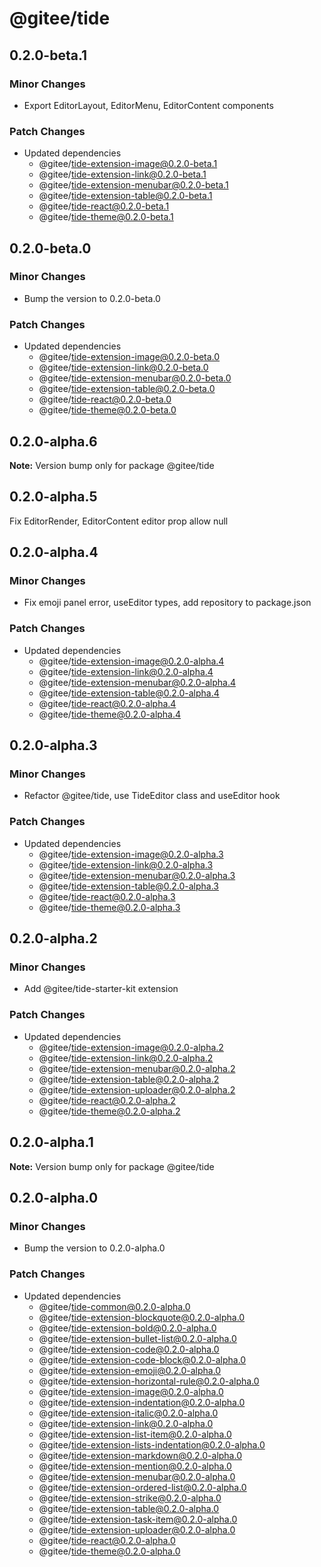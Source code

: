 # @gitee/tide

## 0.2.0-beta.1

### Minor Changes

- Export EditorLayout, EditorMenu, EditorContent components

### Patch Changes

- Updated dependencies
  - @gitee/tide-extension-image@0.2.0-beta.1
  - @gitee/tide-extension-link@0.2.0-beta.1
  - @gitee/tide-extension-menubar@0.2.0-beta.1
  - @gitee/tide-extension-table@0.2.0-beta.1
  - @gitee/tide-react@0.2.0-beta.1
  - @gitee/tide-theme@0.2.0-beta.1

## 0.2.0-beta.0

### Minor Changes

- Bump the version to 0.2.0-beta.0

### Patch Changes

- Updated dependencies
  - @gitee/tide-extension-image@0.2.0-beta.0
  - @gitee/tide-extension-link@0.2.0-beta.0
  - @gitee/tide-extension-menubar@0.2.0-beta.0
  - @gitee/tide-extension-table@0.2.0-beta.0
  - @gitee/tide-react@0.2.0-beta.0
  - @gitee/tide-theme@0.2.0-beta.0

## 0.2.0-alpha.6

**Note:** Version bump only for package @gitee/tide

## 0.2.0-alpha.5

Fix EditorRender, EditorContent editor prop allow null

## 0.2.0-alpha.4

### Minor Changes

- Fix emoji panel error, useEditor types, add repository to package.json

### Patch Changes

- Updated dependencies
  - @gitee/tide-extension-image@0.2.0-alpha.4
  - @gitee/tide-extension-link@0.2.0-alpha.4
  - @gitee/tide-extension-menubar@0.2.0-alpha.4
  - @gitee/tide-extension-table@0.2.0-alpha.4
  - @gitee/tide-react@0.2.0-alpha.4
  - @gitee/tide-theme@0.2.0-alpha.4

## 0.2.0-alpha.3

### Minor Changes

- Refactor @gitee/tide, use TideEditor class and useEditor hook

### Patch Changes

- Updated dependencies
  - @gitee/tide-extension-image@0.2.0-alpha.3
  - @gitee/tide-extension-link@0.2.0-alpha.3
  - @gitee/tide-extension-menubar@0.2.0-alpha.3
  - @gitee/tide-extension-table@0.2.0-alpha.3
  - @gitee/tide-react@0.2.0-alpha.3
  - @gitee/tide-theme@0.2.0-alpha.3

## 0.2.0-alpha.2

### Minor Changes

- Add @gitee/tide-starter-kit extension

### Patch Changes

- Updated dependencies
  - @gitee/tide-extension-image@0.2.0-alpha.2
  - @gitee/tide-extension-link@0.2.0-alpha.2
  - @gitee/tide-extension-menubar@0.2.0-alpha.2
  - @gitee/tide-extension-table@0.2.0-alpha.2
  - @gitee/tide-extension-uploader@0.2.0-alpha.2
  - @gitee/tide-react@0.2.0-alpha.2
  - @gitee/tide-theme@0.2.0-alpha.2

## 0.2.0-alpha.1

**Note:** Version bump only for package @gitee/tide

## 0.2.0-alpha.0

### Minor Changes

- Bump the version to 0.2.0-alpha.0

### Patch Changes

- Updated dependencies
  - @gitee/tide-common@0.2.0-alpha.0
  - @gitee/tide-extension-blockquote@0.2.0-alpha.0
  - @gitee/tide-extension-bold@0.2.0-alpha.0
  - @gitee/tide-extension-bullet-list@0.2.0-alpha.0
  - @gitee/tide-extension-code@0.2.0-alpha.0
  - @gitee/tide-extension-code-block@0.2.0-alpha.0
  - @gitee/tide-extension-emoji@0.2.0-alpha.0
  - @gitee/tide-extension-horizontal-rule@0.2.0-alpha.0
  - @gitee/tide-extension-image@0.2.0-alpha.0
  - @gitee/tide-extension-indentation@0.2.0-alpha.0
  - @gitee/tide-extension-italic@0.2.0-alpha.0
  - @gitee/tide-extension-link@0.2.0-alpha.0
  - @gitee/tide-extension-list-item@0.2.0-alpha.0
  - @gitee/tide-extension-lists-indentation@0.2.0-alpha.0
  - @gitee/tide-extension-markdown@0.2.0-alpha.0
  - @gitee/tide-extension-mention@0.2.0-alpha.0
  - @gitee/tide-extension-menubar@0.2.0-alpha.0
  - @gitee/tide-extension-ordered-list@0.2.0-alpha.0
  - @gitee/tide-extension-strike@0.2.0-alpha.0
  - @gitee/tide-extension-table@0.2.0-alpha.0
  - @gitee/tide-extension-task-item@0.2.0-alpha.0
  - @gitee/tide-extension-uploader@0.2.0-alpha.0
  - @gitee/tide-react@0.2.0-alpha.0
  - @gitee/tide-theme@0.2.0-alpha.0
